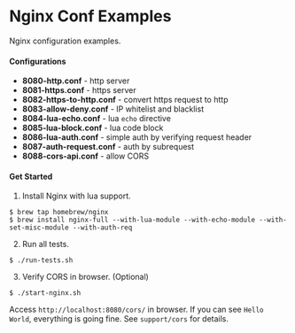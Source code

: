 # Nginx Conf Examples
Nginx configuration examples.

#### Configurations
- **8080-http.conf** - http server
- **8081-https.conf** - https server
- **8082-https-to-http.conf** - convert https request to http
- **8083-allow-deny.conf** - IP whitelist and blacklist
- **8084-lua-echo.conf** - lua `echo` directive
- **8085-lua-block.conf** - lua code block
- **8086-lua-auth.conf** - simple auth by verifying request header
- **8087-auth-request.conf** - auth by subrequest
- **8088-cors-api.conf** - allow CORS

#### Get Started
1. Install Nginx with lua support.
```
$ brew tap homebrew/nginx
$ brew install nginx-full --with-lua-module --with-echo-module --with-set-misc-module --with-auth-req
```
2. Run all tests.
```
$ ./run-tests.sh
```
3. Verify CORS in browser. (Optional)
```
$ ./start-nginx.sh
```
Access `http://localhost:8080/cors/` in browser.
If you can see `Hello World`, everything is going fine.
See `support/cors` for details.
